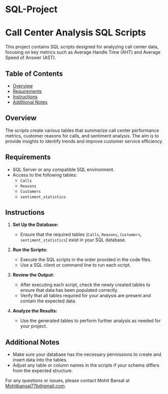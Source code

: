 # SQL-Project

# Call Center Analysis SQL Scripts

This project contains SQL scripts designed for analyzing call center data, focusing on key metrics such as Average Handle Time (AHT) and Average Speed of Answer (AST).

## Table of Contents
- [Overview](#overview)
- [Requirements](#requirements)
- [Instructions](#instructions)
- [Additional Notes](#additional-notes)

## Overview
The scripts create various tables that summarize call center performance metrics, customer reasons for calls, and sentiment analysis. The aim is to provide insights to identify trends and improve customer service efficiency.

## Requirements
- SQL Server or any compatible SQL environment.
- Access to the following tables: 
  - `Calls`
  - `Reasons`
  - `Customers`
  - `sentiment_statistics`

## Instructions

1. **Set Up the Database:**
   - Ensure that the required tables (`Calls`, `Reasons`, `Customers`, `sentiment_statistics`) exist in your SQL database.

2. **Run the Scripts:**
   - Execute the SQL scripts in the order provided in the code files. 
   - Use a SQL client or command line to run each script.

3. **Review the Output:**
   - After executing each script, check the newly created tables to ensure that data has been populated correctly.
   - Verify that all tables required for your analysis are present and contain the expected data.

4. **Analyze the Results:**
   - Use the generated tables to perform further analysis as needed for your project.

## Additional Notes
- Make sure your database has the necessary permissions to create and insert data into the tables.
- Adjust any table or column names in the scripts if your schema differs from the expected structure.

For any questions or issues, please contact Mohit Bansal at Mohitbansal77b@gmail.com.
